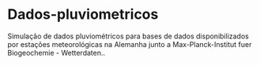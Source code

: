 # Dados-pluviometricos
Simulação de dados pluviométricos para bases de dados disponibilizados por estações meteorológicas na Alemanha junto a Max-Planck-Institut fuer Biogeochemie - Wetterdaten..
